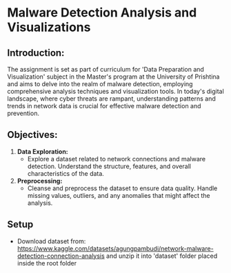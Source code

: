# Malware Detection Analysis and Visualizations

## Introduction:
The assignment is set as part of curriculum for 'Data Preparation and Visualization' subject in the Master's program at the University of Prishtina and aims to delve into the realm of malware detection, employing comprehensive analysis techniques and visualization tools. In today's digital landscape, where cyber threats are rampant, understanding patterns and trends in network data is crucial for effective malware detection and prevention.

## Objectives:
  1. **Data Exploration:**
        - Explore a dataset related to network connections and malware detection. Understand the structure, features, and overall characteristics of the data.
   2. **Preprocessing:**
      - Cleanse and preprocess the dataset to ensure data quality. Handle missing values, outliers, and any anomalies that might affect the analysis.
     
## Setup
- Download dataset from: https://www.kaggle.com/datasets/agungpambudi/network-malware-detection-connection-analysis and unzip it into 'dataset' folder placed inside the root folder
